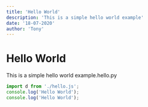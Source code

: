 ```yaml
---
title: 'Hello World'
description: 'This is a simple hello world example'
date: '18-07-2020'
author: 'Tony'
---
```


# Hello World

This is a simple hello world example.hello.py

```js hello.js
import d from './hello.js';
console.log('Hello World');
console.log('Hello World');
```
